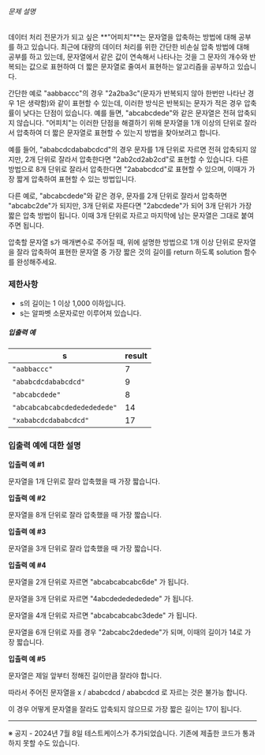 
###### 문제 설명


데이터 처리 전문가가 되고 싶은 **"어피치"**는 문자열을 압축하는 방법에 대해 공부를 하고 있습니다. 최근에 대량의 데이터 처리를 위한 간단한 비손실 압축 방법에 대해 공부를 하고 있는데, 문자열에서 같은 값이 연속해서 나타나는 것을 그 문자의 개수와 반복되는 값으로 표현하여 더 짧은 문자열로 줄여서 표현하는 알고리즘을 공부하고 있습니다.  

간단한 예로 "aabbaccc"의 경우 "2a2ba3c"(문자가 반복되지 않아 한번만 나타난 경우 1은 생략함)와 같이 표현할 수 있는데, 이러한 방식은 반복되는 문자가 적은 경우 압축률이 낮다는 단점이 있습니다. 예를 들면, "abcabcdede"와 같은 문자열은 전혀 압축되지 않습니다. "어피치"는 이러한 단점을 해결하기 위해 문자열을 1개 이상의 단위로 잘라서 압축하여 더 짧은 문자열로 표현할 수 있는지 방법을 찾아보려고 합니다.


예를 들어, "ababcdcdababcdcd"의 경우 문자를 1개 단위로 자르면 전혀 압축되지 않지만, 2개 단위로 잘라서 압축한다면 "2ab2cd2ab2cd"로 표현할 수 있습니다. 다른 방법으로 8개 단위로 잘라서 압축한다면 "2ababcdcd"로 표현할 수 있으며, 이때가 가장 짧게 압축하여 표현할 수 있는 방법입니다.


다른 예로, "abcabcdede"와 같은 경우, 문자를 2개 단위로 잘라서 압축하면 "abcabc2de"가 되지만, 3개 단위로 자른다면 "2abcdede"가 되어 3개 단위가 가장 짧은 압축 방법이 됩니다. 이때 3개 단위로 자르고 마지막에 남는 문자열은 그대로 붙여주면 됩니다.


압축할 문자열 s가 매개변수로 주어질 때, 위에 설명한 방법으로 1개 이상 단위로 문자열을 잘라 압축하여 표현한 문자열 중 가장 짧은 것의 길이를 return 하도록 solution 함수를 완성해주세요.


### 제한사항


* s의 길이는 1 이상 1,000 이하입니다.
* s는 알파벳 소문자로만 이루어져 있습니다.


##### 입출력 예




| s | result |
| --- | --- |
| `"aabbaccc"` | 7 |
| `"ababcdcdababcdcd"` | 9 |
| `"abcabcdede"` | 8 |
| `"abcabcabcabcdededededede"` | 14 |
| `"xababcdcdababcdcd"` | 17 |


### 입출력 예에 대한 설명


**입출력 예 #1**


문자열을 1개 단위로 잘라 압축했을 때 가장 짧습니다.


**입출력 예 #2**


문자열을 8개 단위로 잘라 압축했을 때 가장 짧습니다.


**입출력 예 #3**


문자열을 3개 단위로 잘라 압축했을 때 가장 짧습니다.


**입출력 예 #4**


문자열을 2개 단위로 자르면 "abcabcabcabc6de" 가 됩니다.  

문자열을 3개 단위로 자르면 "4abcdededededede" 가 됩니다.  

문자열을 4개 단위로 자르면 "abcabcabcabc3dede" 가 됩니다.  

문자열을 6개 단위로 자를 경우 "2abcabc2dedede"가 되며, 이때의 길이가 14로 가장 짧습니다.


**입출력 예 #5**


문자열은 제일 앞부터 정해진 길이만큼 잘라야 합니다.  

따라서 주어진 문자열을 x / ababcdcd / ababcdcd 로 자르는 것은 불가능 합니다.  

이 경우 어떻게 문자열을 잘라도 압축되지 않으므로 가장 짧은 길이는 17이 됩니다. 




---


※ 공지 - 2024년 7월 8일 테스트케이스가 추가되었습니다. 기존에 제출한 코드가 통과하지 못할 수도 있습니다.



